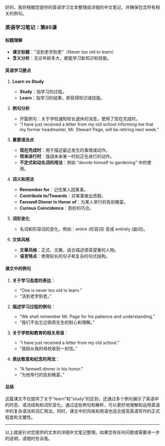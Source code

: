 好的，我将根据您提供的英语学习文本整理成详细的中文笔记，并确保包含所有相关的例句。

### 英语学习笔记：第85课

#### 标题理解
- **课文标题**："活到老学到老"（Never too old to learn）
- **含义分析**：无论年龄多大，都能学习新知识和技能。

#### 英语学习要点
1. **Learn vs Study**
   - **Study**：指学习的过程。
   - **Learn**：指学习的结果，即获得知识或技能。

2. **例句分析**
   - 开篇例句：关于学校通知校长退休的消息，使用了现在完成时。
   - “I have just received a letter from my old school informing me that my former headmaster, Mr. Stewart Page, will be retiring next week.”

3. **重要语法点**
   - **现在完成时**：用于描述最近发生的事情或动作。
   - **将来进行时**：强调未来某一时刻正在进行的动作。
   - **不定式和动名词的用法**：例如 “devote himself to gardening” 中的使用。

4. **词义和用法**
   - **Remember for**：记住某人因某事。
   - **Contribute to/Towards**：对某事做出贡献。
   - **Farewell Dinner in Honor of**：为某人举行的告别晚宴。
   - **Curious Coincidence**：奇妙的巧合。

5. **词形变化**
   - 名词和形容词的变化，例如：entire (形容词) 变成 entirely (副词)。

6. **文体风格**
   - **文章风格**：正式、文雅，适合描述德高望重的人物。
   - **语言特点**：使用较长的句子和复杂的句式结构。

#### 课文中的例句
1. **关于学习态度的表达**：
   - “One is never too old to learn.”
   - “活到老学到老。”

2. **描述学习过程的例句**：
   - “We shall remember Mr. Page for his patience and understanding.”
   - “我们不会忘记佩奇先生的耐心和理解。”

3. **关于学校和教育的相关用语**：
   - “I have just received a letter from my old school.”
   - “我刚从我的母校收到一封信。”

4. **表达敬意和纪念的用法**：
   - “A farewell dinner in his honor.”
   - “为他举行的告别晚宴。”

#### 总结
这篇课文不仅提供了关于“learn”和“study”的区别，还通过多个例句展示了英语中的时态、语法结构和词形变化。通过这些例句和解析，可以更好地理解和运用英语中的复杂语法和词汇用法。同时，课文中的风格和用语也适合提高英语写作的正式程度和文雅性。

---

以上就是针对您提供的文本的详细中文笔记整理。如果您有任何问题或需要进一步的说明，请随时告诉我。